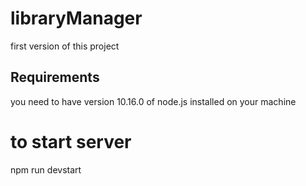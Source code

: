 # libraryManager
 first version of this project
 <h2>Requirements</h2>
 you need to have version 10.16.0 of node.js installed on your machine

# to start server
 npm run devstart

 